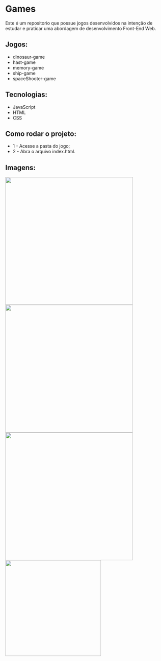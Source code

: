 # Games

Este é um repositorio que possue jogos desenvolvidos na intenção de estudar e praticar uma abordagem de desenvolvimento Front-End Web.

## Jogos:
- dinosaur-game
- hast-game
- memory-game
- ship-game
- spaceShooter-game

## Tecnologias:
- JavaScript
- HTML
- CSS

## Como rodar o projeto:
* 1 - Acesse a pasta do jogo;
* 2 - Abra o arquivo index.html.

## Imagens:
<img align='left' src='https://user-images.githubusercontent.com/97769637/168708618-ce1785a9-3253-4d03-950f-66597dd1c62b.gif' width='400'><img align='left' src='https://user-images.githubusercontent.com/97769637/168708637-a9e7fbee-5f4d-46a5-8de3-a3c56853dad0.gif' width='400'><img align='left' src='https://user-images.githubusercontent.com/97769637/168708649-8adfeea6-d346-4fea-97b8-455345ebab15.gif' width='400'><img align='left' src='https://user-images.githubusercontent.com/97769637/168708661-86465ff6-ef08-42b0-900a-28197d281e50.gif' width='300'>
